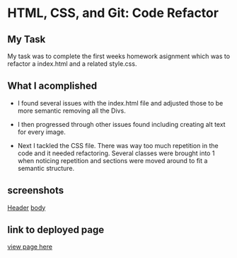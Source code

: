 # HTML, CSS, and Git: Code Refactor

## My Task

My task was to complete the first weeks homework asignment which was to refactor a index.html and a related style.css. 

## What I acomplished

* I found several issues with the index.html file and adjusted those to be more semantic removing all the Divs. 

* I then progressed through other issues found including creating alt text for every image. 

* Next I tackled the CSS file. There was way too much repetition in the code and it needed refactoring. Several classes were brought into 1 when noticing repetition and sections were moved around to fit a semantic structure. 

## screenshots

[Header](./assets/screenshots/Screenshot%202023-04-28%20at%209.49.55%20PM.png")
[body](./assets/screenshots/Screenshot%202023-04-28%20at%209.50.04%20PM.png)

## link to deployed page

[view page here](https://1willcobb.github.io/Module-1-Challange/)
